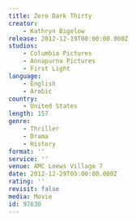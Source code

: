 ```yaml
---
title: Zero Dark Thirty
creator:
    - Kathryn Bigelow
release: 2012-12-19T00:00:00.000Z
studios:
    - Columbia Pictures
    - Annapurna Pictures
    - First Light
language:
    - English
    - Arabic
country:
    - United States
length: 157
genre:
    - Thriller
    - Drama
    - History
format: ''
service: ''
venue: AMC Loews Village 7
date: 2012-12-29T05:00:00.000Z
rating: ''
revisit: false
media: Movie
id: 97630
---
```



